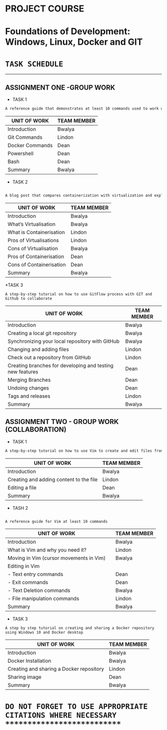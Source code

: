 # PROJECT COURSE
 # Foundations of Development: Windows, Linux, Docker and GIT
 # **```TASK SCHEDULE```** 

___

## ASSIGNMENT ONE -GROUP WORK
* TASK 1

 ```bash
 A reference guide that demonstrates at least 10 commands used to work with GIT, Docker, PowerShell, and Bash respectively.
 ```

| UNIT OF WORK | TEAM MEMBER | 
| ------ | -------- |
| Introduction  | Bwalya   |
| Git Commands  |  Lindon |
| Docker Commands |  Dean|
| Powershell  |Dean  |
| Bash |Dean  |
|Summary| Bwalya|

* TASK 2

``` bash

A blog post that compares containerization with virtualization and explains the pros and cons of each.
```` 

| UNIT OF WORK | TEAM MEMBER |
| ------ | -------- |
| Introduction  | Bwalya   |
| What’s Virtualisation  |  Bwalya  |
| What is Containerisation|  Lindon |
| Pros of Virtualisations |Lindon   |
| Cons of Virtualisation |Bwalya |
| Pros of Containerisation | Dean|
| Cons of Containerisation | Dean |
|Summary|Bwalya|

*TASK 3

``` A step-by-step tutorial on how to use GitFlow process with GIT and Github to collaborate ```

| UNIT OF WORK |	TEAM MEMBER |
| ----------- | ---------- |
|Introduction |	Bwalya |
|Creating a local git repository |	Bwalya |
|Synchronizing your local repository with GitHub | Bwalya|
|Changing and adding files |	Lindon |
| Check out a repository from GitHub |	Lindon |
| Creating branches for developing and testing new features | 	Dean|
| Merging Branches |	Dean |
| Undoing changes |	Dean |
| Tags and releases |	Lindon |
| Summary	| Bwalya |


## ASSIGNMENT TWO - GROUP WORK (COLLABORATION)

* TASK 1

``` BASH
A step-by-step tutorial on how to use Vim to create and edit files from the Linux command line
```
|UNIT OF WORK |	TEAM MEMBER |
| --------| --------|
|Introduction |	Bwalya |
|Creating and adding content to the file |	Lindon |
| Editing a file |	Dean |
| Summary |	Bwalya |

* TASH 2

```` BASH

A reference guide for Vim at least 10 commands 

````



| UNIT OF WORK ||TEAM MEMBER | 
| -------|  ----- | ----|
|Introduction |	|Bwalya |
|What is Vim and why you need it?| |Lindon | 
|Moving in Vim (cursor movements in Vim) ||	Bwalya | 
|Editing in Vim| | |
|-	Text entry commands||Dean|
|-	Exit commands||Dean|
|-	Text Deletion commands|| Bwalya|
|-	File manipulation commands||Lindon|	
|Summary ||	Bwalya |

* TASK 3


``` A step by step tutorial on creating and sharing a Docker repository using Windows 10 and Docker desktop ```

| UNIT OF WORK |	TEAM MEMBER |
| ---- | ---|
|Introduction| Bwalya|	
|Docker Installation|Bwalya|	
|Creating and sharing a Docker repository| Lindon |	
|Sharing image	| Dean |
|Summary |Bwalya|	


# `` DO NOT FORGET TO USE APPROPRIATE CITATIONS WHERE NECESSARY ************************** ``
